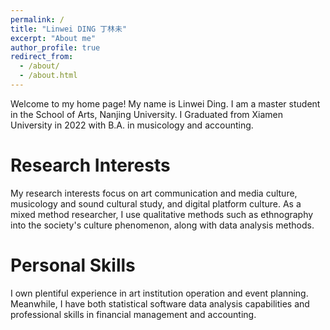 ```yaml
---
permalink: /
title: "Linwei DING 丁林未"
excerpt: "About me"
author_profile: true
redirect_from: 
  - /about/
  - /about.html
---
```


Welcome to my home page! My name is Linwei Ding. I am a master student in the School of Arts, Nanjing University. I Graduated from Xiamen University in 2022 with B.A. in musicology and accounting. 

Research Interests
======
My research interests focus on art communication and media culture, musicology and sound cultural study, and digital platform culture. As a mixed method researcher, I use qualitative methods such as ethnography into the society's culture phenomenon, along with data analysis methods.

Personal Skills
======
I own plentiful experience in art institution operation and event planning. Meanwhile, I have both statistical software data analysis capabilities and professional skills in financial management and accounting.

